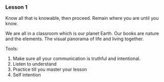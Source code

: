 
### Lesson 1

Know all that is knowable, then proceed. Remain where you are until you know.

We are all in a classroom which is our planet Earth.
Our books are nature and the elements. The visual panorama of life and living together.

Tools:
1. Make sure all your communication is truthful and intentional.
2. Listen to understand
3. Practice till you master your lesson
4. Self intention

